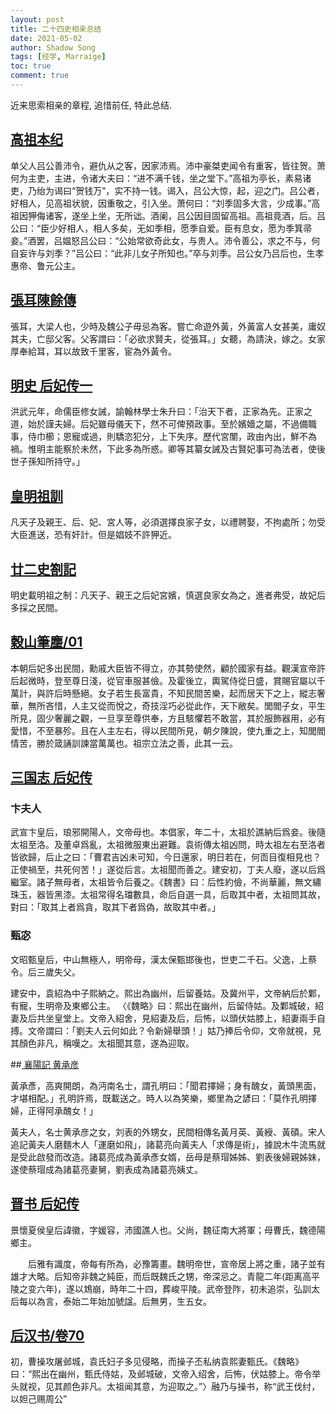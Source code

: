 ```yaml
---
layout: post
title: 二十四史相亲总结
date: 2021-05-02
author: Shadow Song
tags: [经学, Marraige]
toc: true
comment: true
---
```


近来思索相亲的章程, 追惜前任, 特此总结. 

## [高祖本纪](https://ctext.org/shiji/gao-zu-ben-ji/zhs)

单父人吕公善沛令，避仇从之客，因家沛焉。沛中豪桀吏闻令有重客，皆往贺。萧何为主吏，主进，令诸大夫曰：“进不满千钱，坐之堂下。”高祖为亭长，素易诸吏，乃绐为谒曰“贺钱万”，实不持一钱。谒入，吕公大惊，起，迎之门。吕公者，好相人，见高祖状貌，因重敬之，引入坐。萧何曰：“刘季固多大言，少成事。”高祖因狎侮诸客，遂坐上坐，无所诎。酒阑，吕公因目固留高祖。高祖竟酒，后。吕公曰：“臣少好相人，相人多矣，无如季相，愿季自爱。臣有息女，愿为季箕帚妾。”酒罢，吕媪怒吕公曰：“公始常欲奇此女，与贵人。沛令善公，求之不与，何自妄许与刘季？”吕公曰：“此非儿女子所知也。”卒与刘季。吕公女乃吕后也，生孝惠帝、鲁元公主。

## [張耳陳餘傳](https://ctext.org/han-shu/zhang-er-chen-yu-zhuan/zh)

張耳，大梁人也，少時及魏公子毋忌為客。嘗亡命遊外黃，外黃富人女甚美，庸奴其夫，亡邸父客。父客謂曰：「必欲求賢夫，從張耳。」女聽，為請決，嫁之。女家厚奉給耳，耳以故致千里客，宦為外黃令。

## [明史 后妃传一](https://zh.wikisource.org/wiki/%E6%98%8E%E5%8F%B2/%E5%8D%B7113)

洪武元年，命儒臣修女誡，諭翰林學士朱升曰：「治天下者，正家為先。正家之道，始於謹夫婦。后妃雖母儀天下，然不可俾預政事。至於嬪嬙之屬，不過備職事，侍巾櫛；恩寵或過，則驕恣犯分，上下失序。歷代宮闈，政由內出，鮮不為禍。惟明主能察於未然，下此多為所惑。卿等其纂女誡及古賢妃事可為法者，使後世子孫知所持守。」

## [皇明祖訓](https://zh.m.wikisource.org/zh/%E7%9A%87%E6%98%8E%E7%A5%96%E8%A8%93)

凡天子及親王、后、妃、宮人等，必須選擇良家子女，以禮聘娶，不拘處所；勿受大臣進送，恐有奸計。但是娼妓不許狎近。

## [廿二史劄記 ](https://ctext.org/wiki.pl?if=gb&chapter=101619#lib20978.40)

明史載明祖之制：凡天子、親王之后妃宮嬪，慎選良家女為之，進者弗受，故妃后多採之民間。

## [穀山筆麈/01](https://zh.m.wikisource.org/wiki/%E7%A9%80%E5%B1%B1%E7%AD%86%E9%BA%88/01)

本朝后妃多出民間，勳戚大臣皆不得立，亦其勢使然，顧於國家有益。觀漢宣帝許后起微時，登至尊日淺，從官車服甚儉。及霍後立，輿駕侍從日盛，賞賜官屬以千萬計，與許后時懸絕。女子若生長富貴，不知民間苦樂，起而居天下之上，縱志奢華，無所吝惜，人主又從而悅之，奇技淫巧必從此作，天下敝矣。閭閻子女，平生所見，固少奢麗之觀，一旦享至尊供奉，方且駭懼若不敢當，其於服飾器用，必有愛惜，不至暴殄。且在人主左右，得以民間所見，朝夕陳說，使九重之上，知閭閻情苦，勝於箴誦訓諫當萬萬也。祖宗立法之善，此其一云。

## [三国志 后妃传](https://zh.wikisource.org/wiki/%E4%B8%89%E5%9C%8B%E5%BF%97/%E5%8D%B705)

### 卞夫人

武宣卞皇后，琅邪開陽人，文帝母也。本倡家，年二十，太祖於譙納后爲妾。後隨太祖至洛。及董卓爲亂，太祖微服東出避難。袁術傳太祖凶問，時太祖左右至洛者皆欲歸，后止之曰：「曹君吉凶未可知，今日還家，明日若在，何靣目復相見也？正使禍至，共死何苦！」遂從后言。太祖聞而善之。建安初，丁夫人廢，遂以后爲繼室。諸子無母者，太祖皆令后養之。《魏書》曰：后性約儉，不尚華麗，無文繡珠玉，器皆黑漆。太祖常得名璫數具，命后自選一具，后取其中者，太祖問其故，對曰：「取其上者爲貪，取其下者爲偽，故取其中者。」

### 甄宓

文昭甄皇后，中山無極人，明帝母，漢太保甄邯後也，世吏二千石。父逸，上蔡令。后三歲失父。

建安中，袁紹為中子熙納之。熙出為幽州，后留養姑。及冀州平，文帝納后於鄴，有寵，生明帝及東鄉公主。 〈《魏略》曰：熙出在幽州，后留侍姑。及鄴城破，紹妻及后共坐皇堂上。文帝入紹舍，見紹妻及后，后怖，以頭伏姑膝上，紹妻兩手自搏。文帝謂曰：「劉夫人云何如此？令新婦舉頭！」姑乃捧后令仰，文帝就視，見其顏色非凡，稱嘆之。太祖聞其意，遂為迎取。

##[ 襄陽記 黄承彦](https://zh.wikisource.org/wiki/%E8%A5%84%E9%99%BD%E8%A8%98)

黃承彥，高爽開朗，為沔南名士，謂孔明曰：「聞君擇婦；身有醜女，黃頭黑面，才堪相配。」孔明許焉，既載送之。時人以為笑樂，鄉里為之諺曰：「莫作孔明擇婦，正得阿承醜女！」

黃夫人，名士黄承彦之女，刘表的外甥女，民間相傳名黃月英、黃綬、黃碩。宋人追記黃夫人磨麵木人「運磨如飛」，諸葛亮向黃夫人「求傳是術」，據說木牛流馬就是受此啟發而改造。諸葛亮成為黃承彥女婿，岳母是蔡瑁姊姊、劉表後婦親姊妹，遂使蔡瑁成為諸葛亮妻舅，劉表成為諸葛亮姨丈。

## [晋书 后妃传](https://zh.wikisource.org/wiki/%E6%99%89%E6%9B%B8/%E5%8D%B7031#%E6%99%AF%E6%87%B7%E5%A4%8F%E4%BE%AF%E7%9A%87%E5%90%8E)

景懷夏侯皇后諱徽，字媛容，沛國譙人也。父尚，魏征南大將軍；母曹氏，魏德陽鄉主。

　　后雅有識度，帝每有所為，必豫籌畫。魏明帝世，宣帝居上將之重，諸子並有雄才大略。后知帝非魏之純臣，而后既魏氏之甥，帝深忌之。青龍二年(距离高平陵之变六年)，遂以鴆崩，時年二十四，葬峻平陵。武帝登阼，初未追崇，弘訓太后每以為言，泰始二年始加號諡。后無男，生五女。
　　
## [后汉书/卷70](https://zh.m.wikisource.org/zh-hans/%E5%BE%8C%E6%BC%A2%E6%9B%B8/%E5%8D%B770)

初，曹操攻屠邺城，袁氏妇子多见侵略，而操子丕私纳袁熙妻甄氏。《魏略》曰：“熙出在幽州，甄氏侍姑，及邺城破，文帝入绍舍，后怖，伏姑膝上。帝令举头就视，见其颜色非凡。太祖闻其意，为迎取之。”〉融乃与操书，称“武王伐纣，以妲己赐周公”